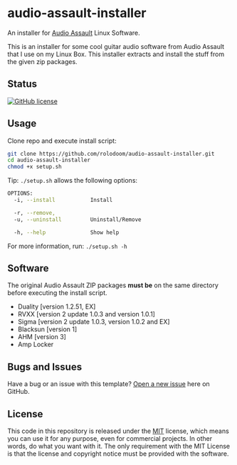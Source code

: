# audio-assault-installer

An installer for [Audio Assault](https://audio-assault.com/) Linux Software.

This is an installer for some cool guitar audio software from Audio Assault that I use on my Linux Box. This installer extracts and install the stuff from the given zip packages.

## Status

[![GitHub license](https://img.shields.io/badge/license-MIT-blue.svg)](https://raw.githubusercontent.com/rolodoom/wp-docker-compose/master/LICENSE)

## Usage

Clone repo and execute install script:

```bash
git clone https://github.com/rolodoom/audio-assault-installer.git
cd audio-assault-installer
chmod +x setup.sh
```

Tip: `./setup.sh` allows the following options:

```bash
OPTIONS:
  -i, --install           Install

  -r, --remove,
  -u, --uninstall         Uninstall/Remove

  -h, --help              Show help
```

For more information, run: `./setup.sh -h`

## Software

The original Audio Assault ZIP packages **must be** on the same directory before executing the install script.

- Duality [version 1.2.51, EX]
- RVXX [version 2 update 1.0.3 and version 1.0.1]
- Sigma [version 2 update 1.0.3, version 1.0.2 and EX]
- Blacksun [version 1]
- AHM [version 3]
- Amp Locker

## Bugs and Issues

Have a bug or an issue with this template? [Open a new issue](https://github.com/rolodoom/audio-assault-installer/issues) here on GitHub.

## License

This code in this repository is released under the [MIT](https://raw.githubusercontent.com/rolodoom/audio-assault-installer/master/LICENSE) license, which means you can use it for any purpose, even for commercial projects. In other words, do what you want with it. The only requirement with the MIT License is that the license and copyright notice must be provided with the software.

